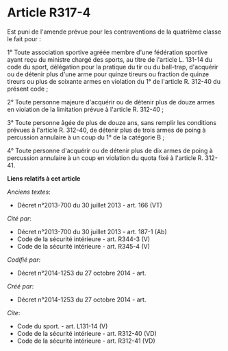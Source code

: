 # Article R317-4

Est puni de l'amende prévue pour les contraventions de la quatrième classe le fait pour : 

1° Toute association sportive agréée membre d'une fédération sportive ayant reçu du ministre chargé des sports, au titre de
l'article L. 131-14 du code du sport, délégation pour la pratique du tir ou du ball-trap, d'acquérir ou de détenir plus d'une
arme pour quinze tireurs ou fraction de quinze tireurs ou plus de soixante armes en violation du 1° de l'article R. 312-40 du
présent code ; 

2° Toute personne majeure d'acquérir ou de détenir plus de douze armes en violation de la limitation prévue à l'article R.
312-40 ; 

3° Toute personne âgée de plus de douze ans, sans remplir les conditions prévues à l'article R. 312-40, de détenir plus de
trois armes de poing à percussion annulaire à un coup du 1° de la catégorie B ; 

4° Toute personne d'acquérir ou de détenir plus de dix armes de poing à percussion annulaire à un coup en violation du quota
fixé à l'article R. 312-41.

**Liens relatifs à cet article**

_Anciens textes_:

  - Décret n°2013-700 du 30 juillet 2013 - art. 166 (VT)

_Cité par_:

  - Décret n°2013-700 du 30 juillet 2013 - art. 187-1 (Ab)
  - Code de la sécurité intérieure - art. R344-3 (V)
  - Code de la sécurité intérieure - art. R345-4 (V)

_Codifié par_:

  - Décret n°2014-1253 du 27 octobre 2014 - art.

_Créé par_:

  - Décret n°2014-1253 du 27 octobre 2014 - art.

_Cite_:

  - Code du sport. - art. L131-14 (V)
  - Code de la sécurité intérieure - art. R312-40 (VD)
  - Code de la sécurité intérieure - art. R312-41 (VD)
